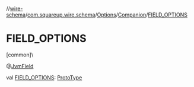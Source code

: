 //[wire-schema](../../../../index.md)/[com.squareup.wire.schema](../../index.md)/[Options](../index.md)/[Companion](index.md)/[FIELD_OPTIONS](-f-i-e-l-d_-o-p-t-i-o-n-s.md)

# FIELD_OPTIONS

[common]\

@[JvmField](https://kotlinlang.org/api/latest/jvm/stdlib/kotlin.jvm/-jvm-field/index.html)

val [FIELD_OPTIONS](-f-i-e-l-d_-o-p-t-i-o-n-s.md): [ProtoType](../../-proto-type/index.md)
